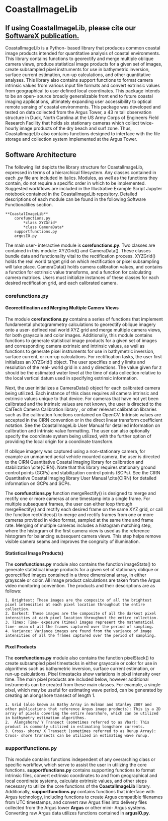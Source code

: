 ﻿# CoastalImageLib
 
## If using CoastalImageLib, please cite our [SoftwareX publication.](https://www.sciencedirect.com/science/article/pii/S2352711022001339)

CoastalImageLib is a Python- based library that produces common coastal image products intended for quantitative analysis of coastal environments. This library contains functions to georectify and merge multiple oblique camera views, produce statistical image products for a given set of images, create subsampled pixel instruments for use in bathymetric inversion, surface current estimation, run-up calculations, and other quantitative analyses. This library also contains support functions to format camera intrinsic values from various input file formats and convert extrinsic values from geographical to user defined local coordinates. This package intends to be an open- source broadly generalizable front end to future coastal imaging applications, ultimately expanding user accessibility to optical remote sensing of coastal environments. This package was developed and tested on data collected from the Argus Tower, a 43 m tall observation structure in Duck, North Carolina at the US Army Corps of Engineers Field Research Facility that holds six stationary cameras which collect twice- hourly image products of the dry beach and surf zone. Thus, CoastalImageLib also contains functions designed to interface with the file storage and collection system implemented at the Argus Tower. 

## Software Architecture

The following list depicts the library structure for CoastalImageLib, expressed in terms of a hierarchical filesystem. Any classes contained in each .py file are included in italics. Modules, as well as the functions they contain, do not require a specific order in which to be implemented. Suggested workflows are included in the Illustrative Example Script Jupyter notebook contained in the CoastalImageLib repository. Detailed descriptions of each module can be found in the following Software Functionalities section.

    **CoastalImageLib**
        corefunctions.py
            *class XYZGrid*
            *class CameraData*
        supportfunctions.py
        argusIO.py
    
The main user- interactive module is **corefunctions.py**. Two classes are contained in this module: XYZGrid() and CameraData(). These classes bundle data and functionality vital to the rectification process. XYZGrid() holds the real world target grid on which rectification or pixel subsampling will take place. CameraData() holds camera calibration values, and contains a function for extrinsic value transforms, and a function for calculating camera matrices. Users must initialize instances of these classes for each desired rectification grid, and each calibrated camera.

### corefunctions.py

#### Georectification and Merging Multiple Camera Views

The module **corefunctions.py** contains a series of functions that implement fundamental photogrammetry calculations to georectify oblique imagery onto a user- defined real world XYZ grid and merge multiple camera views, for both grayscale and color images. Additionally, this module contains functions to generate statistical image products for a given set of images and corresponding camera extrinsic and intrinsic values, as well as functions to generate pixel instruments for use in bathymetric inversion, surface current, or run-up calculations. For rectification tasks, the user first initializes an XYZGrid() object. The user specifies x and y limits and resolution of the real- world grid in x and y directions. The value given for z should be the estimated water level at the time of data collection relative to the local vertical datum used in specifying extrinsic information. 

Next, the user initializes a CameraData() object for each calibrated camera being utilized. Each instance of this class requires all camera intrinsic and extrinsic values unique to that device. For cameras that have not yet been calibrated and the intrinsic values are not known, the user is directed to the CalTech Camera Calibration library , or other relevant calibration libraries such as the calibration functions contained on OpenCV. Intrinsic values are accepted in the CIRN convention or in the direct linear transform coefficient notation. See the CoastalImageLib User Manual for detailed information on calibration and intrinsic value formatting. The user can also optionally specify the coordinate system being utilized, with the further option of providing the local origin for a coordinate transform. 

If oblique imagery was captured using a non-stationary camera, for example an unmanned aerial vehicle mounted camera, the user is directed to the CIRN Quantitative Coastal Imaging library for calibration and stabilization \cite{CIRN}. Note that this library requires stationary ground control points (GCPs) and stabilization control points (SCPs). See the CIRN Quantitative Coastal Imaging library User Manual \cite{CIRN} for detailed information on GCPs and SCPs.
    
The **corefunctions.py** function mergeRectify() is designed to merge and rectify one or more cameras at one timestamp into a single frame. For multiple subsequent frames, the user can either loop through mergeRectify() and rectify each desired frame on the same XYZ grid, or call the function rectVideos() to merge and rectify frames from one or more cameras provided in video format, sampled at the same time and frame rate. Merging of multiple cameras includes a histogram matching step, where the histogram of the first camera view is used as the reference histogram for balancing subsequent camera views. This step helps remove visible camera seams and improves the congruity of illumination.

#### Statistical Image Products}

The **corefunctions.py** module also contains the function imageStats() to generate statistical image products for a given set of stationary oblique or georectified images contained in a three dimensional array, in either grayscale or color. All image product calculations are taken from the Argus video monitoring convention. The products and their descriptions are as follows:

    1. Brightest: These images are the composite of all the brightest pixel intensities at each pixel location throughout the entire collection.
    2. Darkest: These images are the composite of all the darkest pixel intensities at each pixel location throughout the entire collection.
    3. Timex: Time- exposure (timex) images represent the mathematical time- mean of all the frames captured over the period of sampling. 
    4. Variance: Variance images are found from the variance of image intensities of all the frames captured over the period of sampling. 

#### Pixel Products

The **corefunctions.py** module also contains the function pixelStack() to create subsampled pixel timestacks in either grayscale or color for use in algorithms such as bathymetric inversion, surface current estimation, or run-up calculations. Pixel timestacks show variations in pixel intensity over time. The main pixel products are included below, however additional instruments can be created from these main classes. For example, a single pixel, which may be useful for estimating wave period, can be generated by creating an alongshore transect of length 1.

    1. Grid (also known as Bathy Array in Holman and Stanley 2007 and other publications that reference Argus image products): This is a 2D array of pixels covering the entire nearshore, which can be utilized in bathymetry estimation algorithms. 
    2.  Alongshore/ Y Transect (sometimes referred to as Vbar): This product is commonly utilized in estimating longshore currents.
    3. Cross- shore/ X Transect (sometimes referred to as Runup Array): Cross- shore transects can be utilized in estimating wave runup.


### **supportfunctions.py**

This module contains functions independent of any overarching class or specific workflow, which serve to assist the user in utilizing the core functions. **supportfunctions.py** contains supporting functions to format intrinsic files, convert extrinsic coordinates to and from geographical and local coordinate systems, calculate extrinsic values, and other steps necessary to utilize the core functions of the **CoastalImageLib** library. Additionally, **supportfunctions.py** contains functions that interface with Argus technology, including functions to create Argus compatible filenames from UTC timestamps, and convert raw Argus files into delivery files collected from the Argus tower **Argus** or other mini- Argus systems. Converting raw Argus data utilizes functions contained in **argusIO.py**.
